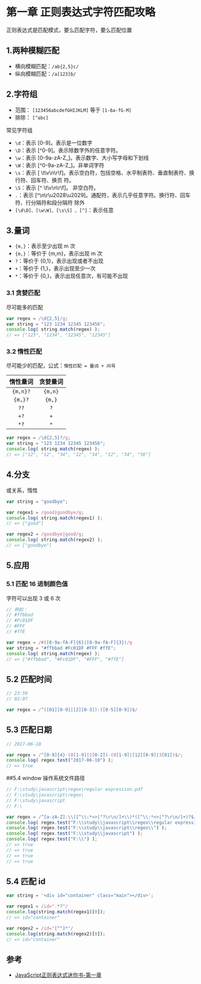 # 第一章 正则表达式字符匹配攻略
正则表达式是匹配模式，要么匹配字符，要么匹配位置

## 1.两种模糊匹配
- 横向模糊匹配：`/ab{2,5}c/`
- 纵向模糊匹配：`/a[123]b/`

## 2.字符组
- 范围： `[123456abcdefGHIJKLM]` 等于 `[1-6a-fG-M]`
- 排除： `[^abc]` 

常见字符组
- `\d`：表示 [0-9]。表示是一位数字
- `\D`：表示 [^0-9]。表示除数字外的任意字符。
- `\w`：表示 [0-9a-zA-Z_]。表示数字、大小写字母和下划线
- `\W`：表示 [^0-9a-zA-Z_]。非单词字符
- `\s`：表示 [ \t\v\n\r\f]。表示空白符，包括空格、水平制表符、垂直制表符、换行符、回车符、换页 符。
- `\S`：表示 [^ \t\v\n\r\f]。 非空白符。
- `.`：表示 [^\n\r\u2028\u2029]。通配符，表示几乎任意字符。换行符、回车符、行分隔符和段分隔符 除外
- `[\d\D]、[\w\W]、[\s\S] 、[^]`：表示任意

## 3.量词
- `{m,}`：表示至少出现 m 次
- `{m,}`：等价于 {m,m}，表示出现 m 次
- `?`：等价于 {0,1}，表示出现或者不出现
- `+`：等价于 {1,}，表示出现至少一次
- `*`：等价于 {0,}，表示出现任意次，有可能不出现

### 3.1 贪婪匹配
尽可能多的匹配
```javascript
var regex = /\d{2,5}/g;
var string = "123 1234 12345 123456";
console.log( string.match(regex) );
// => ["123", "1234", "12345", "12345"]
```

### 3.2 惰性匹配
尽可能少的匹配，公式：`惰性匹配 = 量词 + 问号`

| 惰性量词 | 贪婪量词 |
| :---: | :---: |
| `{m,n}?` | `{m,n}` |
| `{m,}?` | `{m,}` |
| `??` | `?` |
| `+?` | `+` |
| `*?` | `*` |

```javascript
var regex = /\d{2,5}?/g;
var string = "123 1234 12345 123456";
console.log( string.match(regex) );
// => ["12", "12", "34", "12", "34", "12", "34", "56"]
```

## 4.分支
或关系，惰性
```javascript
var string = "goodbye";

var regex1 = /good|goodbye/g;
console.log( string.match(regex1) );
// => ["good"]

var regex2 = /goodbye|good/g;
console.log( string.match(regex2) );
// => ["goodbye"]
```

## 5.应用
### 5.1 匹配 16 进制颜色值
字符可以出现 3 或 6 次
```javascript
// 例如：
// #ffbbad
// #Fc01DF
// #FFF
// #ffE

var regex = /#([0-9a-fA-F]{6}|[0-9a-fA-F]{3})/g
var string = "#ffbbad #Fc01DF #FFF #ffE";
console.log( string.match(regex) );
// => ["#ffbbad", "#Fc01DF", "#FFF", "#ffE"]
```
## 5.2 匹配时间
```javascript
// 23:59
// 02:07

var regex = /^([01][0-9]|[2][0-3]):([0-5][0-9])$/
```
## 5.3 匹配日期
```javascript
// 2017-06-10

var regex = /^[0-9]{4}-(0[1-9]|1[0-2])-(0[1-9]|[12][0-9]|3[01])$/;
console.log( regex.test("2017-06-10") );
// => true
```

##5.4 window 操作系统文件路径
```javascript
// F:\study\javascript\regex\regular expression.pdf
// F:\study\javascript\regex\
// F:\study\javascript
// F:\

var regex = /^[a-zA-Z]:\\([^\\:*<>|"?\r\n/]+\\)*([^\\:*<>|"?\r\n/]+)?$/;
console.log( regex.test("F:\\study\\javascript\\regex\\regular expression.pdf") );
console.log( regex.test("F:\\study\\javascript\\regex\\") );
console.log( regex.test("F:\\study\\javascript") );
console.log( regex.test("F:\\") );
// => true
// => true
// => true
// => true
```

## 5.4 匹配 id
```javascript
var string = '<div id="container" class="main"></div>';

var regex1 = /id=".*?"/
console.log(string.match(regex1)[0]);
// => id="container"

var regex2 = /id="[^"]*"/
console.log(string.match(regex2)[0]);
// => id="container"
```

## 参考
- [JavaScript正则表达式迷你书-第一章](https://github.com/qdlaoyao/js-regex-mini-book)
